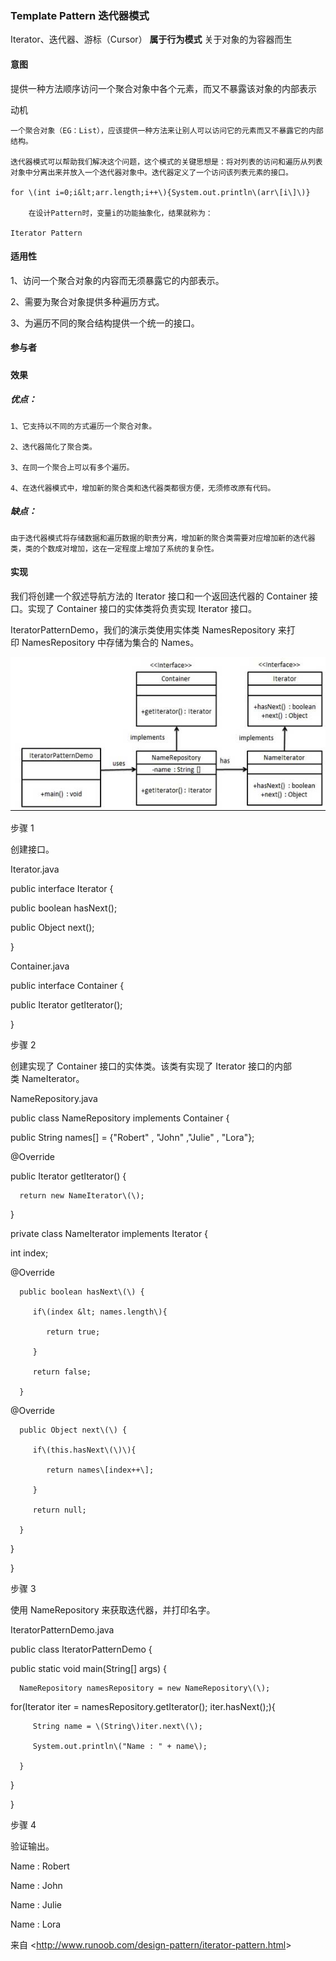 ### Template Pattern 迭代器模式

Iterator、迭代器、游标（Cursor）
**属于行为模式**
 关于对象的为容器而生

#### 意图

提供一种方法顺序访问一个聚合对象中各个元素，而又不暴露该对象的内部表示

动机

	一个聚合对象（EG：List），应该提供一种方法来让别人可以访问它的元素而又不暴露它的内部结构。

	迭代器模式可以帮助我们解决这个问题，这个模式的关键思想是：将对列表的访问和遍历从列表对象中分离出来并放入一个迭代器对象中。迭代器定义了一个访问该列表元素的接口。

	for \(int i=0;i&lt;arr.length;i++\){System.out.println\(arr\[i\]\)}

		在设计Pattern时，变量i的功能抽象化，结果就称为：

    Iterator Pattern

#### 适用性

1、访问一个聚合对象的内容而无须暴露它的内部表示。

2、需要为聚合对象提供多种遍历方式。 

3、为遍历不同的聚合结构提供一个统一的接口。

#### 参与者

##### 

#### 效果

##### 优点： 

	1、它支持以不同的方式遍历一个聚合对象。

	2、迭代器简化了聚合类。 

	3、在同一个聚合上可以有多个遍历。 

	4、在迭代器模式中，增加新的聚合类和迭代器类都很方便，无须修改原有代码。

##### 缺点：

	由于迭代器模式将存储数据和遍历数据的职责分离，增加新的聚合类需要对应增加新的迭代器类，类的个数成对增加，这在一定程度上增加了系统的复杂性。

#### 实现

我们将创建一个叙述导航方法的 Iterator 接口和一个返回迭代器的 Container 接口。实现了 Container 接口的实体类将负责实现 Iterator 接口。

IteratorPatternDemo，我们的演示类使用实体类 NamesRepository 来打印 NamesRepository 中存储为集合的 Names。

![](/assets/iterator.png)

步骤 1

创建接口。

Iterator.java

public interface Iterator {

   public boolean hasNext\(\);

   public Object next\(\);

}

Container.java

public interface Container {

   public Iterator getIterator\(\);

}

步骤 2

创建实现了 Container 接口的实体类。该类有实现了 Iterator 接口的内部类 NameIterator。

NameRepository.java

public class NameRepository implements Container {

   public String names\[\] = {"Robert" , "John" ,"Julie" , "Lora"};

@Override

   public Iterator getIterator\(\) {

      return new NameIterator\(\);

   }

private class NameIterator implements Iterator {

int index;

@Override

      public boolean hasNext\(\) {

         if\(index &lt; names.length\){

            return true;

         }

         return false;

      }

@Override

      public Object next\(\) {

         if\(this.hasNext\(\)\){

            return names\[index++\];

         }

         return null;

      }		

   }

}

步骤 3

使用 NameRepository 来获取迭代器，并打印名字。

IteratorPatternDemo.java

public class IteratorPatternDemo {

	

   public static void main\(String\[\] args\) {

      NameRepository namesRepository = new NameRepository\(\);

for\(Iterator iter = namesRepository.getIterator\(\); iter.hasNext\(\);\){

         String name = \(String\)iter.next\(\);

         System.out.println\("Name : " + name\);

      } 	

   }

}

步骤 4

验证输出。

Name : Robert

Name : John

Name : Julie

Name : Lora



来自 &lt;http://www.runoob.com/design-pattern/iterator-pattern.html&gt; 



